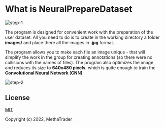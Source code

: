 # What is NeuralPrepareDataset
<img src="https://i.ibb.co/6tjpgzk/step-1.jpg" alt="step-1" border="0">

The program is designed for convenient work with the preparation of the user dataset.
All you need to do is to create in the working directory a folder **images/** and place there all the images in **.jpg** format.

The program allows you to make each file an image unique - that will simplify the work in the group for creating annotations (so there were no collisions with the names of files).
The program also optimizes the image and reduces its size to **640x480 pixels**, which is quite enough to train the **Convolutional Neural Network (CNN)**


<img src="https://i.ibb.co/X8rYMB2/step-2.png" alt="step-2" border="0">

## License
[MIT](https://opensource.org/licenses/MIT)

Copyright (c) 2022, MethaTrader
